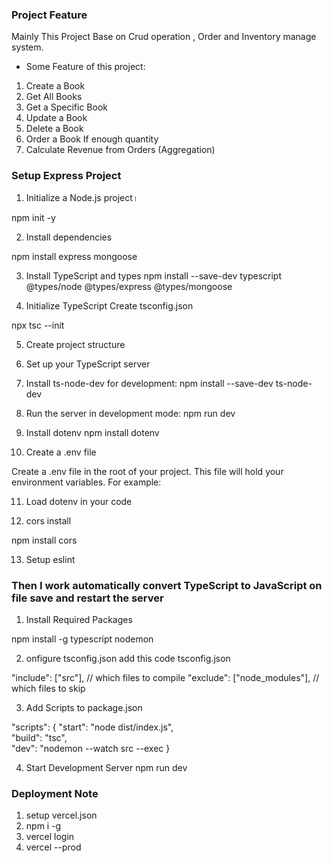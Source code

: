 ### Project Feature

Mainly This Project Base on Crud operation , Order and Inventory manage system.

- Some Feature of this project:

1.  Create a Book
2.  Get All Books
3.  Get a Specific Book
4.  Update a Book
5.  Delete a Book
6.  Order a Book If enough quantity
7.  Calculate Revenue from Orders (Aggregation)

### Setup Express Project

1. Initialize a Node.js project।

npm init -y

2. Install dependencies

npm install express mongoose

3. Install TypeScript and types
   npm install --save-dev typescript @types/node @types/express @types/mongoose

4. Initialize TypeScript Create tsconfig.json

npx tsc --init

5. Create project structure

6. Set up your TypeScript server

7. Install ts-node-dev for development:
   npm install --save-dev ts-node-dev

8. Run the server in development mode:
   npm run dev

9. Install dotenv
   npm install dotenv

10. Create a .env file

Create a .env file in the root of your project. This file will hold your environment variables. For example:

11. Load dotenv in your code

12. cors install

npm install cors

13. Setup eslint

### Then I work automatically convert TypeScript to JavaScript on file save and restart the server

1. Install Required Packages

npm install -g typescript nodemon

2. onfigure tsconfig.json
   add this code tsconfig.json

"include": ["src"], // which files to compile
"exclude": ["node_modules"], // which files to skip

3. Add Scripts to package.json

"scripts": {
"start": "node dist/index.js",  
 "build": "tsc",  
 "dev": "nodemon --watch src --exec
}

4. Start Development Server
   npm run dev

### Deployment Note

1. setup vercel.json
2. npm i -g
3. vercel login
4. vercel --prod
